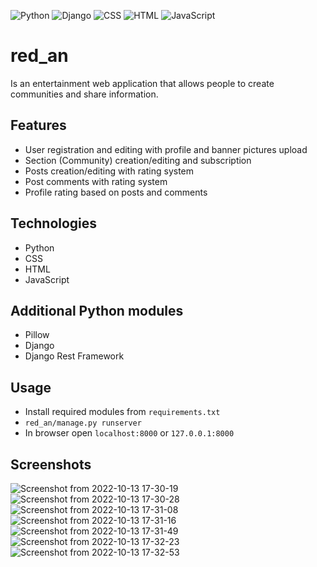 ![Python](https://img.shields.io/badge/-Python-white?logo=python)
![Django](https://img.shields.io/badge/-Django-092E20?logo=django)
![CSS](https://img.shields.io/badge/-CSS-1572B6?logo=css3)
![HTML](https://img.shields.io/badge/-HTML-white?logo=html5)
![JavaScript](https://img.shields.io/badge/-JavaScript-blue?logo=javascript)

# red_an
Is an entertainment web application that allows people to create communities and share information.

## Features
- User registration and editing with profile and banner pictures upload
- Section (Community) creation/editing and subscription
- Posts creation/editing with rating system
- Post comments with rating system
- Profile rating based on posts and comments

## Technologies
- Python
- CSS
- HTML
- JavaScript

## Additional Python modules
- Pillow
- Django
- Django Rest Framework

## Usage
- Install required modules from `requirements.txt`
- `red_an/manage.py runserver`
- In browser open `localhost:8000` or `127.0.0.1:8000`

## Screenshots
![Screenshot from 2022-10-13 17-30-19](https://user-images.githubusercontent.com/110980688/195605666-9a8cabc8-c3b1-4bf7-b09b-2de29a5fc970.png)
![Screenshot from 2022-10-13 17-30-28](https://user-images.githubusercontent.com/110980688/195605679-249dc7ea-4258-4318-86b1-ca22eb735036.png)
![Screenshot from 2022-10-13 17-31-08](https://user-images.githubusercontent.com/110980688/195605689-7ec22636-0119-4298-8793-68c4dcc8e4eb.png)
![Screenshot from 2022-10-13 17-31-16](https://user-images.githubusercontent.com/110980688/195605697-a2812147-da33-496e-b00a-1294855b43db.png)
![Screenshot from 2022-10-13 17-31-49](https://user-images.githubusercontent.com/110980688/195605716-37c410f9-e91f-4449-b524-23cc13cef621.png)
![Screenshot from 2022-10-13 17-32-23](https://user-images.githubusercontent.com/110980688/195605727-00acafe1-ad07-4db6-90d1-070b83cf3cb4.png)
![Screenshot from 2022-10-13 17-32-53](https://user-images.githubusercontent.com/110980688/195605738-e1224e81-0ffa-4372-af72-c3edde8dc5c1.png)
